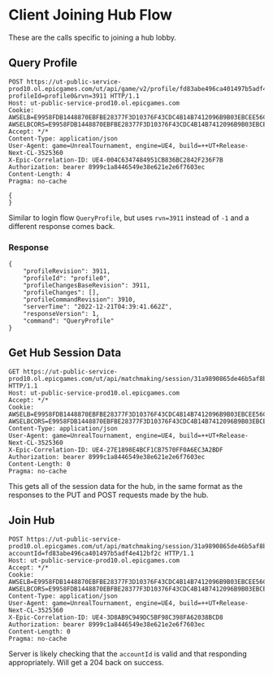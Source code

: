 # Client Joining Hub Flow

These are the calls specific to joining a hub lobby.

## Query Profile

```
POST https://ut-public-service-prod10.ol.epicgames.com/ut/api/game/v2/profile/fd83abe496ca401497b5adf4e412bf2c/client/QueryProfile?profileId=profile0&rvn=3911 HTTP/1.1
Host: ut-public-service-prod10.ol.epicgames.com
Cookie: AWSELB=E9958FDB1448870EBFBE28377F3D10376F43CDC4B14B7412096B9B03EBCEE56C4051F02C0839B49802B60CF8413BEE9CF0EE52960FC45D37FCCE1689E8CE7AEE49558F7C5C; AWSELBCORS=E9958FDB1448870EBFBE28377F3D10376F43CDC4B14B7412096B9B03EBCEE56C4051F02C0839B49802B60CF8413BEE9CF0EE52960FC45D37FCCE1689E8CE7AEE49558F7C5C
Accept: */*
Content-Type: application/json
User-Agent: game=UnrealTournament, engine=UE4, build=++UT+Release-Next-CL-3525360
X-Epic-Correlation-ID: UE4-004C6347484951CB836BC2842F236F7B
Authorization: bearer 8999c1a8446549e38e621e2e6f7603ec
Content-Length: 4
Pragma: no-cache

{
}
```

Similar to login flow `QueryProfile`, but uses `rvn=3911` instead of `-1` and a different response
comes back.

### Response

```
{
	"profileRevision": 3911,
	"profileId": "profile0",
	"profileChangesBaseRevision": 3911,
	"profileChanges": [],
	"profileCommandRevision": 3910,
	"serverTime": "2022-12-21T04:39:41.662Z",
	"responseVersion": 1,
	"command": "QueryProfile"
}
```

## Get Hub Session Data

```
GET https://ut-public-service-prod10.ol.epicgames.com/ut/api/matchmaking/session/31a9890865de46b5af8b58105340cdc3 HTTP/1.1
Host: ut-public-service-prod10.ol.epicgames.com
Accept: */*
Cookie: AWSELB=E9958FDB1448870EBFBE28377F3D10376F43CDC4B14B7412096B9B03EBCEE56C4051F02C0839B49802B60CF8413BEE9CF0EE52960FC45D37FCCE1689E8CE7AEE49558F7C5C; AWSELBCORS=E9958FDB1448870EBFBE28377F3D10376F43CDC4B14B7412096B9B03EBCEE56C4051F02C0839B49802B60CF8413BEE9CF0EE52960FC45D37FCCE1689E8CE7AEE49558F7C5C
Content-Type: application/json
User-Agent: game=UnrealTournament, engine=UE4, build=++UT+Release-Next-CL-3525360
X-Epic-Correlation-ID: UE4-27E1898E4BCF1CB7570FF0A6EC3A2BDF
Authorization: bearer 8999c1a8446549e38e621e2e6f7603ec
Content-Length: 0
Pragma: no-cache
```

This gets all of the session data for the hub, in the same format as the responses to the PUT and
POST requests made by the hub.

## Join Hub

```
POST https://ut-public-service-prod10.ol.epicgames.com/ut/api/matchmaking/session/31a9890865de46b5af8b58105340cdc3/join?accountId=fd83abe496ca401497b5adf4e412bf2c HTTP/1.1
Host: ut-public-service-prod10.ol.epicgames.com
Accept: */*
Cookie: AWSELB=E9958FDB1448870EBFBE28377F3D10376F43CDC4B14B7412096B9B03EBCEE56C4051F02C0839B49802B60CF8413BEE9CF0EE52960FC45D37FCCE1689E8CE7AEE49558F7C5C; AWSELBCORS=E9958FDB1448870EBFBE28377F3D10376F43CDC4B14B7412096B9B03EBCEE56C4051F02C0839B49802B60CF8413BEE9CF0EE52960FC45D37FCCE1689E8CE7AEE49558F7C5C
Content-Type: application/json
User-Agent: game=UnrealTournament, engine=UE4, build=++UT+Release-Next-CL-3525360
X-Epic-Correlation-ID: UE4-3D8AB9C949DC5BF98C398FA62038BCD8
Authorization: bearer 8999c1a8446549e38e621e2e6f7603ec
Content-Length: 0
Pragma: no-cache

```

Server is likely checking that the `accountId` is valid and that responding appropriately. Will get
a 204 back on success.